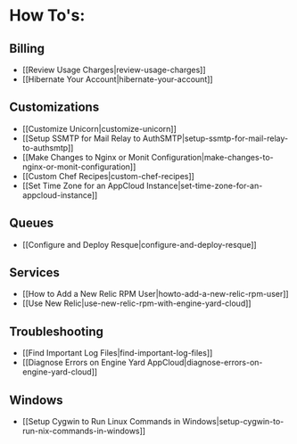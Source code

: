 # How To's:

## Billing
  * [[Review Usage Charges|review-usage-charges]]
  * [[Hibernate Your Account|hibernate-your-account]]

## Customizations
  * [[Customize Unicorn|customize-unicorn]]
  * [[Setup SSMTP for Mail Relay to AuthSMTP|setup-ssmtp-for-mail-relay-to-authsmtp]]
  * [[Make Changes to Nginx or Monit Configuration|make-changes-to-nginx-or-monit-configuration]]
  * [[Custom Chef Recipes|custom-chef-recipes]]
  * [[Set Time Zone for an AppCloud Instance|set-time-zone-for-an-appcloud-instance]]

## Queues

  * [[Configure and Deploy Resque|configure-and-deploy-resque]]

## Services
  * [[How to Add a New Relic RPM User|howto-add-a-new-relic-rpm-user]]
  * [[Use New Relic|use-new-relic-rpm-with-engine-yard-cloud]]  

## Troubleshooting
  * [[Find Important Log Files|find-important-log-files]]
  * [[Diagnose Errors on Engine Yard AppCloud|diagnose-errors-on-engine-yard-cloud]]    

## Windows
  * [[Setup Cygwin to Run Linux Commands in Windows|setup-cygwin-to-run-nix-commands-in-windows]]
